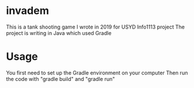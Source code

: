 # invadem
This is a tank shooting game I wrote in 2019 for USYD Info1113 project
The project is writing in Java which used Gradle

# Usage
You first need to set up the Gradle environment on your computer
Then run the code with "gradle build" and "gradle run"
